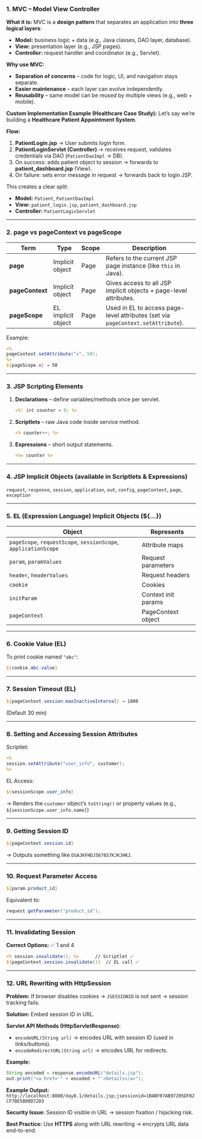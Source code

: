 ### **1. MVC – Model View Controller**

**What it is:**
MVC is a **design pattern** that separates an application into **three logical layers**:

* **Model:** business logic + data (e.g., Java classes, DAO layer, database).
* **View:** presentation layer (e.g., JSP pages).
* **Controller:** request handler and coordinator (e.g., Servlet).

**Why use MVC:**

* **Separation of concerns** – code for logic, UI, and navigation stays separate.
* **Easier maintenance** – each layer can evolve independently.
* **Reusability** – same model can be reused by multiple views (e.g., web + mobile).

**Custom Implementation Example (Healthcare Case Study):**
Let’s say we’re building a **Healthcare Patient Appointment System**.

**Flow:**

1. **PatientLogin.jsp** → User submits login form.
2. **PatientLoginServlet (Controller)** → receives request, validates credentials via DAO (`PatientDaoImpl` → DB).
3. On success: adds patient object to session → forwards to **patient_dashboard.jsp** (View).
4. On failure: sets error message in request → forwards back to login JSP.

This creates a clear split:

* **Model:** `Patient`, `PatientDaoImpl`
* **View:** `patient_login.jsp`, `patient_dashboard.jsp`
* **Controller:** `PatientLoginServlet`

---

### **2. page vs pageContext vs pageScope**

| Term            | Type               | Scope | Description                                                                      |
| --------------- | ------------------ | ----- | -------------------------------------------------------------------------------- |
| **page**        | Implicit object    | Page  | Refers to the current JSP page instance (like `this` in Java).                   |
| **pageContext** | Implicit object    | Page  | Gives access to all JSP implicit objects + page-level attributes.                |
| **pageScope**   | EL implicit object | Page  | Used in EL to access page-level attributes (set via `pageContext.setAttribute`). |

Example:

```jsp
<%
pageContext.setAttribute("x", 50);
%>
${pageScope.x} → 50
```

---

### **3. JSP Scripting Elements**

1. **Declarations** – define variables/methods once per servlet.

   ```jsp
   <%! int counter = 0; %>
   ```
2. **Scriptlets** – raw Java code inside service method.

   ```jsp
   <% counter++; %>
   ```
3. **Expressions** – short output statements.

   ```jsp
   <%= counter %>
   ```

---

### **4. JSP Implicit Objects (available in Scriptlets & Expressions)**

`request`, `response`, `session`, `application`, `out`, `config`, `pageContext`, `page`, `exception`

---

### **5. EL (Expression Language) Implicit Objects (${...})**

| Object                                                          | Represents          |
| --------------------------------------------------------------- | ------------------- |
| `pageScope`, `requestScope`, `sessionScope`, `applicationScope` | Attribute maps      |
| `param`, `paramValues`                                          | Request parameters  |
| `header`, `headerValues`                                        | Request headers     |
| `cookie`                                                        | Cookies             |
| `initParam`                                                     | Context init params |
| `pageContext`                                                   | PageContext object  |

---

### **6. Cookie Value (EL)**

To print cookie named `"abc"`:

```jsp
${cookie.abc.value}
```

---

### **7. Session Timeout (EL)**

```jsp
${pageContext.session.maxInactiveInterval} → 1800
```

(Default 30 min)

---

### **8. Setting and Accessing Session Attributes**

Scriptlet:

```jsp
<%
session.setAttribute("user_info", customer);
%>
```

EL Access:

```jsp
${sessionScope.user_info}
```

→ Renders the `customer` object’s `toString()` or property values (e.g., `${sessionScope.user_info.name}`)

---

### **9. Getting Session ID**

```jsp
${pageContext.session.id}
```

→ Outputs something like `DSAJKFHDJ567657KJKJHKJ`.

---

### **10. Request Parameter Access**

```jsp
${param.product_id}
```

Equivalent to:

```java
request.getParameter("product_id");
```

---

### **11. Invalidating Session**

**Correct Options:** ✅ 1 and 4

```jsp
<% session.invalidate(); %>      // Scriptlet ✅  
${pageContext.session.invalidate()}  // EL call ✅
```

---

### **12. URL Rewriting with HttpSession**

**Problem:**
If browser disables cookies → `JSESSIONID` is not sent → session tracking fails.

**Solution:**
Embed session ID in URL.

**Servlet API Methods (HttpServletResponse):**

* `encodeURL(String url)` → encodes URL with session ID (used in links/buttons).
* `encodeRedirectURL(String url)` → encodes URL for redirects.

**Example:**

```java
String encoded = response.encodeURL("details.jsp");
out.print("<a href='" + encoded + "'>Details</a>");
```

**Example Output:**
`http://localhost:8080/day8.1/details.jsp;jsessionid=1B4BF07AB97205DF02CF7BE5800D72D3`

**Security Issue:**
Session ID visible in URL → session fixation / hijacking risk.

**Best Practice:**
Use **HTTPS** along with URL rewriting → encrypts URL data end-to-end.